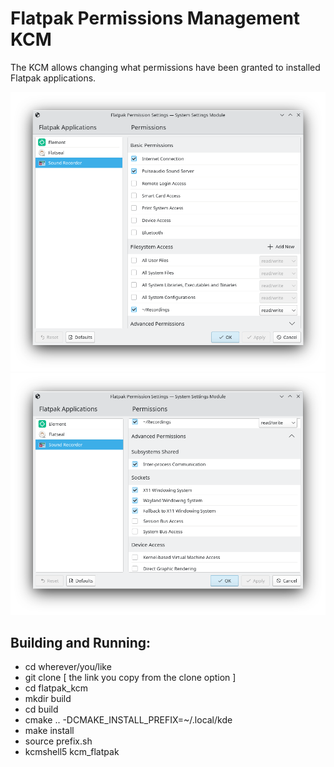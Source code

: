 <!---
SPDX-FileCopyrightText: 2022 Suhaas Joshi <joshiesuhaas0@gmail.com>
SPDX-License-Identifier: GPL-2.0-or-later
-->

# Flatpak Permissions Management KCM

The KCM allows changing what permissions have been granted to installed Flatpak applications.

![Basic Section](Resources/BasicPermissionsScreenshot.png)
![Advanced Section](Resources/AdvancedPermissionsScreenshot.png)

## Building and Running:

- cd wherever/you/like
- git clone [ the link you copy from the clone option ]
- cd flatpak_kcm
- mkdir build
- cd build
- cmake .. -DCMAKE_INSTALL_PREFIX=~/.local/kde
- make install
- source prefix.sh
- kcmshell5 kcm_flatpak
